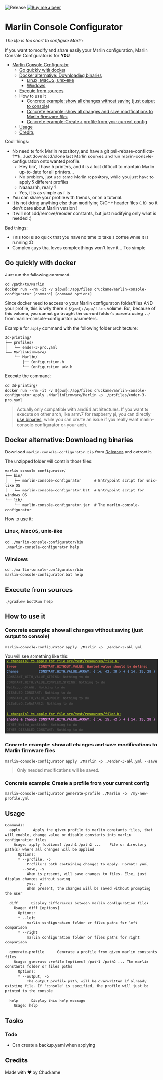 ![Release](https://github.com/Chuckame/marlin-console-configurator/workflows/Release/badge.svg)
[![Buy me a beer](https://img.shields.io/badge/Donate-PayPal-green.svg)](https://www.paypal.com/cgi-bin/webscr?cmd=_donations&business=CQ6WPNYRBSWUU&item_name=Buy+me+a+beer&currency_code=EUR)

# Marlin Console Configurator

*The life is too short to configure Marlin*

If you want to modify and share easily your Marlin configuration, Marlin Console Configurator is for **YOU**

- [Marlin Console Configurator](#marlin-console-configurator)
  * [Go quickly with docker](#go-quickly-with-docker)
  * [Docker alternative: Downloading binaries](#docker-alternative-downloading-binaries)
    + [Linux, MacOS, unix-like](#linux-macos-unix-like)
    + [Windows](#windows)
  * [Execute from sources](#execute-from-sources)
  * [How to use it](#how-to-use-it)
    + [Concrete example: show all changes without saving (just output to console)](#concrete-example-show-all-changes-without-saving-just-output-to-console)
    + [Concrete example: show all changes and save modifications to Marlin firmware files](#concrete-example-show-all-changes-and-save-modifications-to-marlin-firmware-files)
    + [Concrete example: Create a profile from your current config](#concrete-example-create-a-profile-from-your-current-config)
  * [Usage](#usage)
  * [Credits](#credits)

Cool things:
- No need to fork Marlin repository, and have a git pull-rebase-conflicts-f**k. Just download/clone last Marlin sources and run marlin-console-configuration onto wanted profile.
  - Hey bro', I have 5 printers, and it is a loot difficult to maintain Marlin up-to-date for all printers...
  - No problem, just use same Marlin repository, while you just have to apply 5 different profiles
  - Naaaaahh, really ?
  - Yes, it is as simple as it is
- You can share your profile with friends, or on a tutorial.
- It is not doing anything else than modifying C/C++ header files (`.h`), so it don't care about Marlin version !
- It will not add/remove/reorder constants, but just modifying only what is needed :)

Bad things:
- This tool is so quick that you have no time to take a coffee while it is running :D
- Complex guys that loves complex things won't love it... Too simple !

## Go quickly with docker
Just run the following command.

```shell script
cd /path/to/Marlin
docker run --rm -it -v ${pwd}:/app/files chuckame/marlin-console-configurator [command] [command options]
```

Since docker need to access to your Marlin configuration folder/files AND your profile, this is why there is `${pwd}:/app/files` volume.
But, because of this volume, you cannot go trought the current folder's parents using `../` from marlin-console-configurator parameters.

Example for `apply` command with the following folder architecture:
```
3d-printing/
├── profiles/
│   └── ender-3-pro.yaml
└── MarlinFirmware/
    └── Marlin/
        ├── Configuration.h
        └── Configuration_adv.h
```
Execute the command:
```shell script
cd 3d-printing/
docker run --rm -it -v ${pwd}:/app/files chuckame/marlin-console-configurator apply ./MarlinFirmware/Marlin -p ./profiles/ender-3-pro.yaml
```

> Actually only compatible with amd64 architectures. If you want to execute on other arch, like armv7 for raspberry pi, you can directly [use binaries](#downloading-binaries), while you can create an issue if you really want marlin-console-configurator on your arch.

## Docker alternative: Downloading binaries
Download `marlin-console-configurator.zip` from [Releases](https://github.com/Chuckame/marlin-console-configurator/releases) and extract it.

The unzipped folder will contain those files:
```
marlin-console-configurator/
├── bin/
│   ├── marlin-console-configurator      # Entrypoint script for unix-like OS
│   └── marlin-console-configurator.bat  # Entrypoint script for windows OS
└── lib/
    └── marlin-console-configurator.jar  # The marlin-console-configurator
```

How to use it:

### Linux, MacOS, unix-like
```shell script
cd ./marlin-console-configurator/bin
./marlin-console-configurator help
```

### Windows
```shell script
cd ./marlin-console-configurator/bin
marlin-console-configurator.bat help
```

## Execute from sources
```shell script
./gradlew bootRun help
```

## How to use it

### Concrete example: show all changes without saving (just output to console)
```shell script
marlin-console-configurator apply ./Marlin -p ./ender-3-abl.yml
```
You will see something like this:
![apply-without-saving](./docs/images/apply-without-saving.png)


### Concrete example: show all changes and save modifications to Marlin firmware files
```shell script
marlin-console-configurator apply ./Marlin -p ./ender-3-abl.yml --save
```
> Only needed modifications will be saved.

### Concrete example: Create a profile from your current config
```shell script
marlin-console-configurator generate-profile ./Marlin -o ./my-new-profile.yml
```

## Usage

```
Commands:
  apply      Apply the given profile to marlin constants files, that will enable, change value or disable constants into marlin configuration files
    Usage: apply [options] /path1 /path2 ...	File or directory path(s) where all changes will be applied
      Options:
      * --profile, -p
          Profile's path containing changes to apply. Format: yaml
        --save, -s
          When is present, will save changes to files. Else, just display changes without saving
        --yes, -y
          When present, the changes will be saved without prompting the user
  
  diff      Display differences between marlin configuration files
    Usage: diff [options]
      Options:
      * --left
          marlin configuration folder or files paths for left comparison
      * --right
          marlin configuration folder or files paths for right comparison
  
  generate-profile      Generate a profile from given marlin constants files
    Usage: generate-profile [options] /path1 /path2 ...	The marlin constants folder or files paths
      Options:
      * --output, -o
          The output profile path, will be overwritten if already existing file. If 'console' is specified, the profile will just be printed to the console
  
  help      Display this help message
    Usage: help
```

## Tasks

### Todo
- Can create a backup.yaml when applying

## Credits
Made with :heart: by Chuckame
